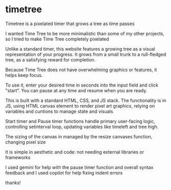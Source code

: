 # timetree

Timetree is a pixelated timer that grows a tree as time passes

I wanted Time Tree to be more minimalistic than some of my other projects, so I tried to make Time Tree completely pixelated

Unlike a standard timer, this website features a growing tree as a visual representation of your progress. It grows from a small trunk to a rull-fledged tree, as a satisfying reward for completion.

Because Time Tree does not have overwhelming graphics or features, it helps keep focus.

To use it, enter your desired time in seconds into the input field and click "start". You can pause at any time and resume when you are ready.

This is built with a standard HTML, CSS, and JS stack. The functionality is in JS, using HTML canvas element to render pixel art graphics, relying on variables and cuntions to manage state and visuals

Start timer and Pause timer functions handle primary user-facing logic, controlling setinterval loop, updating variables like timeleft and tree high.

The sizing of the canvas in managed by the resize canvases function, changing pixel size

It is simple in aesthetic and code: not needing external libraries or frameworks

I used gemini for help with the pause timer function and overall syntax feedback and I used copilot for help fixing indent errors

thanks!
